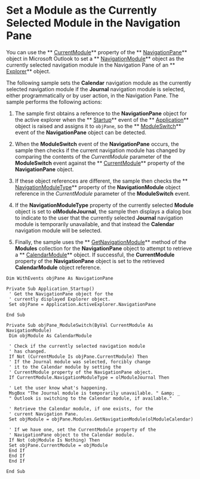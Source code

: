 
# Set a Module as the Currently Selected Module in the Navigation Pane

You can use the  ** [CurrentModule](df7086b3-4174-839f-0756-a5201379ed92.md)** property of the ** [NavigationPane](b6538c72-6115-99fc-c926-e0532a747823.md)** object in Microsoft Outlook to set a ** [NavigationModule](76565eaf-1e64-f5d4-b90f-ba156863802c.md)** object as the currently selected navigation module in the Navigation Pane of an ** [Explorer](026591e5-049f-503a-4166-34e6dbc225fb.md)** object.

The following sample sets the  **Calendar** navigation module as the currently selected navigation module if the **Journal** navigation module is selected, either programmatically or by user action, in the Navigation Pane. The sample performs the following actions:

1. The sample first obtains a reference to the  **NavigationPane** object for the active explorer when the ** [Startup](d4724d96-2572-b1e3-e202-0bfffb5cf7d5.md)** event of the ** [Application](797003e7-ecd1-eccb-eaaf-32d6ddde8348.md)** object is raised and assigns it to `objPane`, so the  ** [ModuleSwitch](63ecb01e-56e2-cfa8-0481-b81761f6ab5c.md)** event of the **NavigationPane** object can be detected.
    
2. When the  **ModuleSwitch** event of the **NavigationPane** occurs, the sample then checks if the current navigation module has changed by comparing the contents of the _CurrentModule_ parameter of the **ModuleSwitch** event against the ** [CurrentModule](df7086b3-4174-839f-0756-a5201379ed92.md)** property of the **NavigationPane** object.
    
3. If these object references are different, the sample then checks the  ** [NavigationModuleType](ee1fc78a-9720-c8d0-964c-0178ddbe8af6.md)** property of the **NavigationModule** object reference in the _CurrentModule_ parameter of the **ModuleSwitch** event.
    
4. If the  **NavigationModuleType** property of the currently selected **Module** object is set to **olModuleJournal**, the sample then displays a dialog box to indicate to the user that the currently selected  **Journal** navigation module is temporarily unavailable, and that instead the **Calendar** navigation module will be selected.
    
5. Finally, the sample uses the  ** [GetNavigationModule](7c1a1313-94a4-fa68-7e70-66d85496fec0.md)** method of the **Modules** collection for the **NavigationPane** object to attempt to retrieve a ** [CalendarModule](9203024d-9cef-75e0-600f-f3899e24761a.md)** object. If successful, the **CurrentModule** property of the **NavigationPane** object is set to the retrieved **CalendarModule** object reference.
    



```
Dim WithEvents objPane As NavigationPane 
 
Private Sub Application_Startup() 
 ' Get the NavigationPane object for the 
 ' currently displayed Explorer object. 
 Set objPane = Application.ActiveExplorer.NavigationPane 
 
End Sub 
 
Private Sub objPane_ModuleSwitch(ByVal CurrentModule As NavigationModule) 
 Dim objModule As CalendarModule 
 
 ' Check if the currently selected navigation module 
 ' has changed. 
 If Not (CurrentModule Is objPane.CurrentModule) Then 
 ' If the Journal module was selected, forcibly change 
 ' it to the Calendar module by setting the 
 ' CurrentModule property of the NavigationPane object. 
 If CurrentModule.NavigationModuleType = olModuleJournal Then 
 
 ' Let the user know what's happening. 
 MsgBox "The Journal module is temporarily unavailable. " &amp; _ 
 " Outlook is switching to the Calendar module, if available." 
 
 ' Retrieve the Calendar module, if one exists, for the 
 ' current Navigation Pane. 
 Set objModule = objPane.Modules.GetNavigationModule(olModuleCalendar) 
 
 ' If we have one, set the CurrentModule property of the 
 ' NavigationPane object to the Calendar module. 
 If Not (objModule Is Nothing) Then 
 Set objPane.CurrentModule = objModule 
 End If 
 End If 
 End If 
 
End Sub 

```

